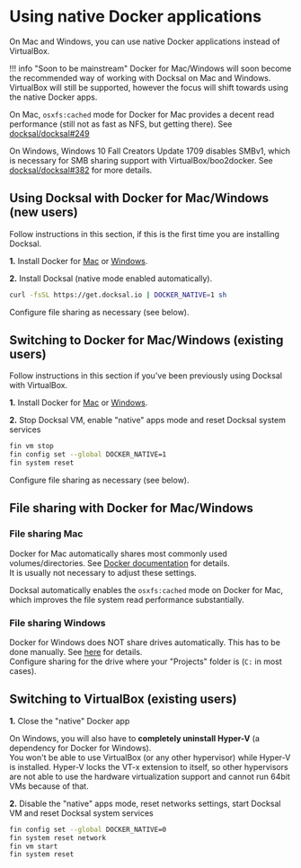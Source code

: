 # Using native Docker applications

On Mac and Windows, you can use native Docker applications instead of VirtualBox.

!!! info "Soon to be mainstream"
    Docker for Mac/Windows will soon become the recommended way of working with Docksal on Mac and Windows.
    VirtualBox will still be supported, however the focus will shift towards using the native Docker apps. 

On Mac, `osxfs:cached` mode for Docker for Mac provides a decent read performance (still not as fast as NFS, but 
getting there). See [docksal/docksal#249](https://github.com/docksal/docksal/issues/249)

On Windows, Windows 10 Fall Creators Update 1709 disables SMBv1, which is necessary for SMB sharing support with 
VirtualBox/boo2docker. See [docksal/docksal#382](https://github.com/docksal/docksal/issues/382) for more details.


## Using Docksal with Docker for Mac/Windows (new users)

Follow instructions in this section, if this is the first time you are installing Docksal.

**1.** Install Docker for [Mac](https://docs.docker.com/docker-for-mac) or [Windows](https://docs.docker.com/docker-for-windows).

**2.** Install Docksal (native mode enabled automatically).

```bash
curl -fsSL https://get.docksal.io | DOCKER_NATIVE=1 sh
```

Configure file sharing as necessary (see below).


## Switching to Docker for Mac/Windows (existing users)

Follow instructions in this section if you've been previously using Docksal with VirtualBox.

**1.** Install Docker for [Mac](https://docs.docker.com/docker-for-mac) or [Windows](https://docs.docker.com/docker-for-windows).

**2.** Stop Docksal VM, enable "native" apps mode and reset Docksal system services

```bash
fin vm stop
fin config set --global DOCKER_NATIVE=1
fin system reset
```

Configure file sharing as necessary (see below).


## File sharing with Docker for Mac/Windows

### File sharing Mac

Docker for Mac automatically shares most commonly used volumes/directories. 
See [Docker documentation](https://docs.docker.com/docker-for-mac/#file-sharing) for details.  
It is usually not necessary to adjust these settings.

Docksal automatically enables the `osxfs:cached` mode on Docker for Mac, which improves the file system read performance 
substantially.

### File sharing Windows

Docker for Windows does NOT share drives automatically. This has to be done manually. 
See [here](https://docs.docker.com/docker-for-windows/#shared-drives) for details.  
Configure sharing for the drive where your "Projects" folder is (`C:` in most cases).


## Switching to VirtualBox (existing users)

**1.** Close the "native" Docker app

On Windows, you will also have to **completely uninstall Hyper-V** (a dependency for Docker for Windows).  
You won't be able to use VirtualBox (or any other hypervisor) while Hyper-V is installed. 
Hyper-V locks the VT-x extension to itself, so other hypervisors are not able to use the hardware virtualization 
support and cannot run 64bit VMs because of that.

**2.** Disable the "native" apps mode, reset networks settings, start Docksal VM and reset Docksal system services

```bash
fin config set --global DOCKER_NATIVE=0
fin system reset network
fin vm start
fin system reset
```
